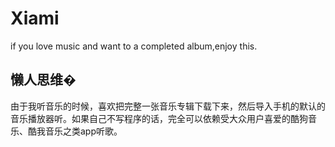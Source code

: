# Xiami
if you love music and want to a completed album,enjoy this.

## 懒人思维�
由于我听音乐的时候，喜欢把完整一张音乐专辑下载下来，然后导入手机的默认的音乐播放器听。如果自己不写程序的话，完全可以依赖受大众用户喜爱的酷狗音乐、酷我音乐之类app听歌。

